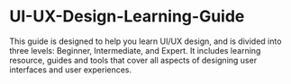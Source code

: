 # UI-UX-Design-Learning-Guide
This guide is designed to help you learn UI/UX design, and is divided into three levels: Beginner, Intermediate, and Expert. It includes learning resource, guides and tools that cover all aspects of designing user interfaces and user experiences.
